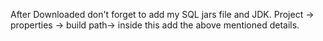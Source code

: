 After Downloaded don't forget to add my SQL jars file and JDK.
Project -> properties -> build path-> inside this add the above mentioned details.
